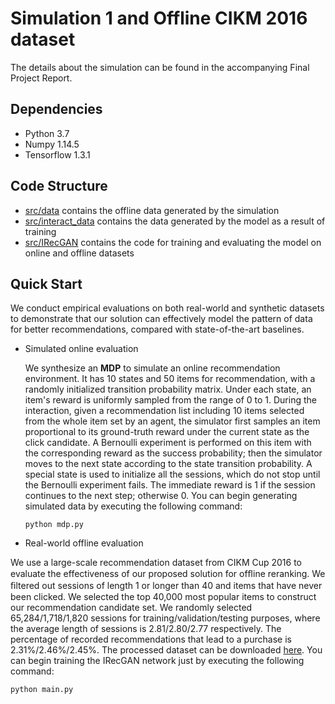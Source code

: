 # Simulation 1 and Offline CIKM 2016 dataset
The details about the simulation can be found in the accompanying Final Project Report.

## Dependencies

- Python 3.7
- Numpy 1.14.5
- Tensorflow 1.3.1

## Code Structure

- [src/data](src/data) contains the offline data generated by the simulation
- [src/interact_data](src/interact_data) contains the data generated by the model as a result of training
- [src/IRecGAN](src/IRecGAN) contains the code for training and evaluating the model on online and offline datasets 

## Quick Start

We conduct empirical evaluations on both real-world and synthetic datasets to demonstrate that our solution can effectively model the pattern of data for better recommendations, compared with state-of-the-art baselines. 

- Simulated online evaluation

  We synthesize an **MDP** to simulate an online recommendation environment. It has 10 states and 50 items for recommendation, with a randomly initialized transition probability matrix. Under each state, an item's reward is uniformly sampled from the range of 0 to 1. During the interaction, given a recommendation list including 10 items selected from the whole item set by an agent, the simulator first samples an item proportional to its ground-truth reward under the current state as the click candidate. A  Bernoulli experiment is performed on this item with the corresponding reward as the success probability; then the simulator moves to the next state according to the state transition probability. A special state is used to initialize all the sessions, which do not stop until the Bernoulli experiment fails. The immediate reward is 1 if the session continues to the next step; otherwise 0. You can begin generating simulated data by executing the following command:

  ```
  python mdp.py
  ```

- Real-world offline evaluation

 We use a large-scale recommendation dataset from CIKM Cup 2016 to evaluate the effectiveness of our proposed solution for ofﬂine reranking. We ﬁltered out sessions of length 1 or longer than 40 and items that have never been clicked. We selected the top 40,000 most popular items to construct our recommendation candidate set. We randomly selected 65,284/1,718/1,820 sessions for training/validation/testing purposes, where the average length of sessions is 2.81/2.80/2.77 respectively. The percentage of recorded recommendations that lead to a purchase is 2.31%/2.46%/2.45%.  The processed dataset can be downloaded [here](https://cloud.tsinghua.edu.cn/f/e4bb57a633074009a1eb/). You can begin training the IRecGAN network just by  executing the following command: 
  ```
  python main.py
  ```


